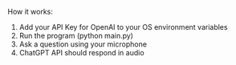 How it works:
1. Add your API Key for OpenAI to your OS environment variables
2. Run the program (python main.py)
3. Ask a question using your microphone
4. ChatGPT API should respond in audio

